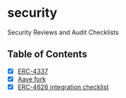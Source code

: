 # security

Security Reviews and Audit Checklists

## Table of Contents

- [x] [ERC-4337](./audit-checklists/ERC-4337.md)
- [x] [Aave fork](./audit-checklists/Aave-fork.md)
- [x] [ERC-4626 integration checklist](./audit-checklists/ERC-4626-integration.md)
